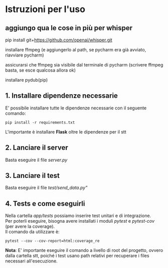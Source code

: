 # Istruzioni per l'uso

## aggiungo qua le cose in più per whisper
pip install git+https://github.com/openai/whisper.git 

installare ffmpeg (e aggiungerlo al path, se pycharm era già avviato, riavviare pycharm)

assicurarsi che ffmpeg sia visibile dal terminale di pycharm (scrivere ffmpeg basta, se esce qualcosa allora ok)

installare pydub(pip)



## 1. Installare dipendenze necessarie

E' possibile installare tutte le dipendenze necessarie con il seguente comando:

```
pip install -r requirements.txt
```

L'importante è installare **Flask** oltre le dipendenze per il stt

## 2. Lanciare il server

Basta eseguire il file *server.py*

## 3. Lanciare il test

Basta eseguire il file *test/send_data.py"*

## 4. Tests e come eseguirli
Nella cartella *app/tests* possiamo inserire test unitari e di integrazione. <br>
Per poterli eseguire, bisogna avere installati i moduli *pytest* e *pytest-cov* (per avere la coverage).<br>
Il comando da utilizzare è:
```
pytest --cov --cov-report=html:coverage_re
```
**Nota**: E' importante eseguire il comando a livello di root del progetto, ovvero dalla cartella stt, poiché i test usano path relativi per recuperare i files necessari all'esecuzione.